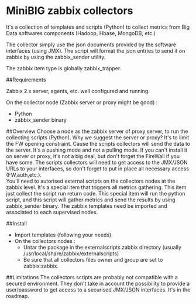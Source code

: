 # MiniBIG zabbix collectors

It's a collection of templates and scripts (Python) to collect metrics from Big Data softwares components (Hadoop, Hbase, MongoDB, etc.)

The collector simply use the json documents provided by the software interfaces (using JMX). The script will format the json entries to send it on zabbix by using the zabbix_sender utility.

The zabbix item type is globally zabbix_trapper.


##Requirements

Zabbix 2.x server, agents, etc. well configured and running.
  
On the collector node (Zabbix server or proxy might be good) :  
- Python  
- zabbix_sender binary 



##Overview
Choose a node as the zabbix server of proxy server, to run the collecting scripts (Python). Why we suggest the server or proxy? It's to limit the FW opening constraint. Cause the scripts collectors will send the data to the server. It's a pushing mode and not a pulling mode. If you can't install it on server or proxy, it's not a big deal, but don't forget the FireWall if you have some. The scripts collectors will need to get access to the JMX/JSON URLs to your interfaces, so don't forget to put in place all necessary access (FW,auth,etc.).  
You'll need to autorised external scripts on the collectors nodes at the zabbix level.
It's a special item that triggers all metrics gathering. This item just collect the script run return code. 
This special item will run the python script, and this script will gather metrics and send the results by using zabbix_sender binary.
The zabbix templates need be imported and associated to each supervised nodes.

##Install

- Import templates (following your needs).  
- On the collectors nodes :  
	* Untar the package in the externalscripts zabbix directory (usually /usr/local/share/zabbix/externalscripts)  
	* Be sure that all collectors files owner and group are set to zabbix:zabbix.
		

##Limitations
The collectors scripts are probably not compatible with a secured environment. They don't take in account the possibility to provide a user/password to get access to a securised JMX/JSON interfaces. It's in the roadmap.
